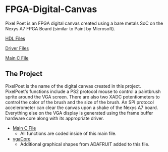 # FPGA-Digital-Canvas
Pixel Poet is an FPGA digital canvas created using a bare metals SoC on the Nexys A7 FPGA Board (similar to Paint by Microsoft).

[HDL Files](https://github.com/ishwo0/FPGA-Digital-Canvas/tree/main/HDL%20Files)

[Driver Files](https://github.com/ishwo0/FPGA-Digital-Canvas/tree/main/Driver%20Files)

[Main C File](https://github.com/ishwo0/FPGA-Digital-Canvas/blob/main/Main%20File/main.cpp)

## The Project

PixelPoet is the name of the digital canvas created in this project. PixelPoet's functions include a PS2 protocol mouse to control a paintbrush sprite around the VGA screen. There are also two XADC potentiometers
to control the color of the brush and the size of the brush. An SPI protocol accelerometer can clear the canvas upon a shake of the Nexys A7 board. Everything else on the VGA display is generated using
the frame buffer hardware core along with its appropriate driver.

- [Main C File](https://github.com/ishwo0/FPGA-Digital-Canvas/blob/main/Main%20File/main.cpp)
  - All functions are coded inside of this main file.
- [vgaCore](https://github.com/ishwo0/FPGA-Digital-Canvas/blob/main/Driver%20Files/vga_core.h)
  - Additional graphical shapes from ADAFRUIT added to this file.

